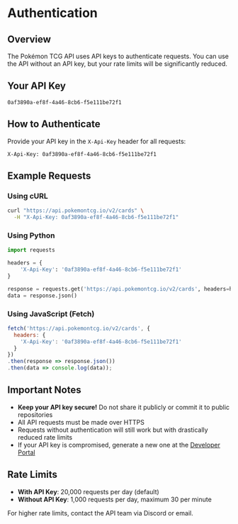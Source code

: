 # Authentication

## Overview

The Pokémon TCG API uses API keys to authenticate requests. You can use the API without an API key, but your rate limits will be significantly reduced.

## Your API Key
```
0af3890a-ef8f-4a46-8cb6-f5e111be72f1
```

## How to Authenticate

Provide your API key in the `X-Api-Key` header for all requests:

```http
X-Api-Key: 0af3890a-ef8f-4a46-8cb6-f5e111be72f1
```

## Example Requests

### Using cURL
```bash
curl "https://api.pokemontcg.io/v2/cards" \
  -H "X-Api-Key: 0af3890a-ef8f-4a46-8cb6-f5e111be72f1"
```

### Using Python
```python
import requests

headers = {
    'X-Api-Key': '0af3890a-ef8f-4a46-8cb6-f5e111be72f1'
}

response = requests.get('https://api.pokemontcg.io/v2/cards', headers=headers)
data = response.json()
```

### Using JavaScript (Fetch)
```javascript
fetch('https://api.pokemontcg.io/v2/cards', {
  headers: {
    'X-Api-Key': '0af3890a-ef8f-4a46-8cb6-f5e111be72f1'
  }
})
.then(response => response.json())
.then(data => console.log(data));
```

## Important Notes

- **Keep your API key secure!** Do not share it publicly or commit it to public repositories
- All API requests must be made over HTTPS
- Requests without authentication will still work but with drastically reduced rate limits
- If your API key is compromised, generate a new one at the [Developer Portal](https://dev.pokemontcg.io/)

## Rate Limits

- **With API Key**: 20,000 requests per day (default)
- **Without API Key**: 1,000 requests per day, maximum 30 per minute

For higher rate limits, contact the API team via Discord or email.
